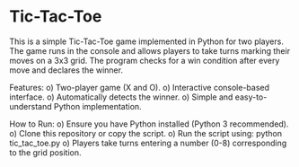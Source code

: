 # Tic-Tac-Toe
This is a simple Tic-Tac-Toe game implemented in Python for two players. The game runs in the console and allows players to take turns marking their moves on a 3x3 grid. The program checks for a win condition after every move and declares the winner.

Features:
o) Two-player game (X and O).
o) Interactive console-based interface.
o) Automatically detects the winner.
o) Simple and easy-to-understand Python implementation.

How to Run:
o) Ensure you have Python installed (Python 3 recommended).
o) Clone this repository or copy the script.
o) Run the script using:
                    python tic_tac_toe.py
o) Players take turns entering a number (0-8) corresponding to the grid position.

